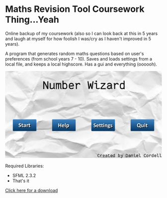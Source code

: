 # Maths Revision Tool Coursework Thing...Yeah
Online backup of my coursework (also so I can look back at this in 5 years and laugh at myself for how foolish I was/cry as I haven't improved in 5 years).

A program that generates random maths questions based on user's preferences (from school years 7 - 10).
Saves and loads settings from a local file, and keeps a local highscore.
Has a gui and everything (oooooh).

![](https://raw.githubusercontent.com/DanielCordell/MathsRevisionTool-Coursework-2015/master/nw.png)

Required Libraries:
* SFML 2.3.2
* That's it

[Click here for a download](https://github.com/DanielCordell/MathsRevisionTool-Coursework-2015/releases/tag/1.0)
